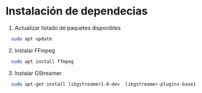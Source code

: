 # Instalación de dependecias

1. Actualizar listado de paquetes disponibles

```bash
  sudo apt update
```

2. Instalar FFmpeg

```bash
  sudo apt install ffmpeg
```

3. Instalar GStreamer

```bash
  sudo apt-get install libgstreamer1.0-dev  libgstreamer-plugins-base1.0-dev  libgstreamer-plugins-bad1.0-dev  gstreamer1.0-plugins-base  gstreamer1.0-plugins-good  gstreamer1.0-plugins-bad  gstreamer1.0-plugins-ugly  gstreamer1.0-libav  gstreamer1.0-tools  gstreamer1.0-x  gstreamer1.0-alsa  gstreamer1.0-gl  gstreamer1.0-gtk3  gstreamer1.0-qt5  gstreamer1.0-pulseaudio

```
